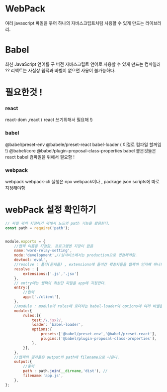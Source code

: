 # WebPack 

여러 javascript 파일을 묶어 하나의 자바스크립트처럼 사용할 수 있게 만드는 라이브러리.

# Babel 

최신 JavaScript 언어를 구 버전 자바스크립트 언어로 사용할 수 있게 만드는 컴파일러 ?? 리액트는 사실상 웹팩과 바벨이 없으면 사용이 불가능하다.

# 필요한것 !

### react
react-dom ,react ( react 쓰기위해서 필요해 !)
### babel
@babel/preset-env 
@babele/preset-react
babel-loader ( 이걸로 컴파일 할꺼임 !)
@babel/core
@babel/plugin-proposal-class-properties 
babel 붙은것들은 react babel 컴파일을 위해서 필요함 !
### webpack
webpack
webpack-cli
실행은 npx webpack이나 , package.json scripts에 따로 지정해야함

# webPack 설정 확인하기

```js
// 파일 위치 지정하기 위해서 노드의 path 기능을 활용한다.
const path = require('path');


module.exports = {
    //웹팩 이름을 지정함, 프로그램엔 지장이 없음
    name:'word-relay-setting',
    mode:'development',//실서비스에서는 production으로 변경해야함.
    devtool:'eval',
    //resolve : 풀다(문제를) , extensions에 들어간 확장자들을 웹팩이 인지해 하나의 팩으로 싸게된다.
    resolve : {
        extensions:['.js','.jsx']
    },
    // entry에는 웹팩의 최상단 파일을 app에 지정한다.
    entry:{
        //입력
        app:['./client'],
    },
    //module : module의 rules에 로더하는 babel-loader와 options에 여러 바벨들을 부착해 react가 컴파일 될 수 있도록 한다.
    module:{
        rules:[{
            test:/\.jsx?/,
            loader: 'babel-loader',
            options:{
                presets:['@babel/preset-env','@babel/preset-react'],
                plugins:['@babel/plugin-proposal-class-properties'],
            },
        }],
    },
    //웹팩의 결과물은 output의 path에 filename으로 나온다.
    output:{
        //출력
        path : path.join(__dirname,'dist'), //
        filename:'app.js',
    },
};
```